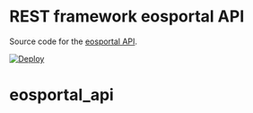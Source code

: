 # REST framework eosportal API

Source code for the [eosportal API][tut].

[tut]: http://www.django-rest-framework.org/tutorial/1-serialization

[![Deploy](https://www.herokucdn.com/deploy/button.svg)](https://heroku.com/deploy)
# eosportal_api
